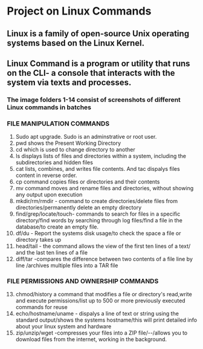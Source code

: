 # Project on Linux Commands

## Linux is a family of open-source Unix operating systems based on the Linux Kernel.

## Linux Command is a program or utility that runs on the CLI- a console that interacts with the system via texts and processes. 


### The image folders 1-14 consist of screenshots of different Linux commands in batches

### FILE MANIPULATION COMMANDS
1. Sudo apt upgrade. Sudo is an adminstrative or root user.
2. pwd shows the Present Working Directory
3. cd which is used to change directory to another
4. ls displays lists of files and directories within a system, including the subdirectories and hidden files
5. cat lists, combines, and writes file contents. And tac dispalys files content in reverse order.
6. cp command copies files or directories and their contents
7. mv command moves and rename files and directories, without showing any output upon execution
8. mkdir/rm/rmdir - command to create directories/delete files from directories/permanently delete an empty directory
9. find/grep/locate/touch- commands to search for files in a specific directory/find words by searching through log files/find a file in the database/to create an empty file.
10. df/du - Report the systems disk usage/to check the space a file or directory takes up
11. head/tail - the command allows the view of the first ten lines of a text/ and the last ten lines of a file
12. diff/tar -compares the difference between two contents of a file line by line /archives multiple files into a TAR file

### FILE PERMISSIONS AND OWNERSHIP COMMANDS
13. chmod/history a command that modifies a file or directory's read,write and execute permissions/list up to 500 or more previously executed commands for reuse
14. echo/hostname/uname - dispalys a line of text or string using the standard output/shows the systems hostname/this will print detailed info about your linux system and hardware
15. zip/unzip/wget -compresses your files into a ZIP file/--/allows you to download files from the internet, working in the background.